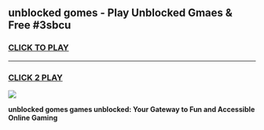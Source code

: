 
## unblocked gomes - Play Unblocked Gmaes & Free #3sbcu
<h3>
<a href="https://news.freeplayer.one?title=unblocked_gomes&ref=03M">CLICK TO PLAY</a></h3>
<hr>

<h3>
<a href="https://news.freeplayer.one?title=unblocked_gomes&ref=03M">CLICK 2 PLAY</a>
  
</h3>

<a href="https://news.freeplayer.one?title=unblocked_gomes&ref=03M"><img src="https://clearcache.store/games.png"></a>


**unblocked gomes games unblocked: Your Gateway to Fun and Accessible Online Gaming**
